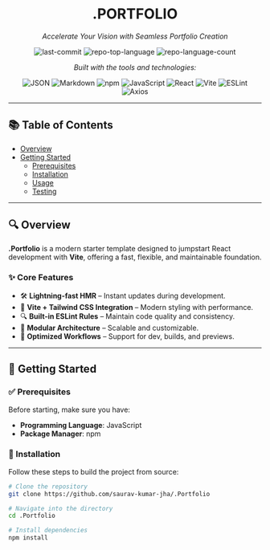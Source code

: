 <div align="center">

# .PORTFOLIO

*Accelerate Your Vision with Seamless Portfolio Creation*

![last-commit](https://img.shields.io/github/last-commit/saurav-kumar-jha/.Portfolio?style=flat&logo=git&logoColor=white&color=0080ff)
![repo-top-language](https://img.shields.io/github/languages/top/saurav-kumar-jha/.Portfolio?style=flat&color=0080ff)
![repo-language-count](https://img.shields.io/github/languages/count/saurav-kumar-jha/.Portfolio?style=flat&color=0080ff)

*Built with the tools and technologies:*

![JSON](https://img.shields.io/badge/JSON-000000.svg?style=flat&logo=JSON&logoColor=white)
![Markdown](https://img.shields.io/badge/Markdown-000000.svg?style=flat&logo=Markdown&logoColor=white)
![npm](https://img.shields.io/badge/npm-CB3837.svg?style=flat&logo=npm&logoColor=white)
![JavaScript](https://img.shields.io/badge/JavaScript-F7DF1E.svg?style=flat&logo=JavaScript&logoColor=black)
![React](https://img.shields.io/badge/React-61DAFB.svg?style=flat&logo=React&logoColor=black)
![Vite](https://img.shields.io/badge/Vite-646CFF.svg?style=flat&logo=Vite&logoColor=white)
![ESLint](https://img.shields.io/badge/ESLint-4B32C3.svg?style=flat&logo=ESLint&logoColor=white)
![Axios](https://img.shields.io/badge/Axios-5A29E4.svg?style=flat&logo=Axios&logoColor=white)

</div>

---

## 📚 Table of Contents

- [Overview](#overview)
- [Getting Started](#getting-started)
  - [Prerequisites](#prerequisites)
  - [Installation](#installation)
  - [Usage](#usage)
  - [Testing](#testing)

---

## 🔍 Overview

**.Portfolio** is a modern starter template designed to jumpstart React development with **Vite**, offering a fast, flexible, and maintainable foundation.

### ✨ Core Features

- 🛠️ **Lightning-fast HMR** – Instant updates during development.
- 🎨 **Vite + Tailwind CSS Integration** – Modern styling with performance.
- 🔍 **Built-in ESLint Rules** – Maintain code quality and consistency.
- 📁 **Modular Architecture** – Scalable and customizable.
- 🚀 **Optimized Workflows** – Support for dev, builds, and previews.

---

## 🚀 Getting Started

### ✅ Prerequisites

Before starting, make sure you have:

- **Programming Language**: JavaScript
- **Package Manager**: npm

### 🧱 Installation

Follow these steps to build the project from source:

```sh
# Clone the repository
git clone https://github.com/saurav-kumar-jha/.Portfolio

# Navigate into the directory
cd .Portfolio

# Install dependencies
npm install
